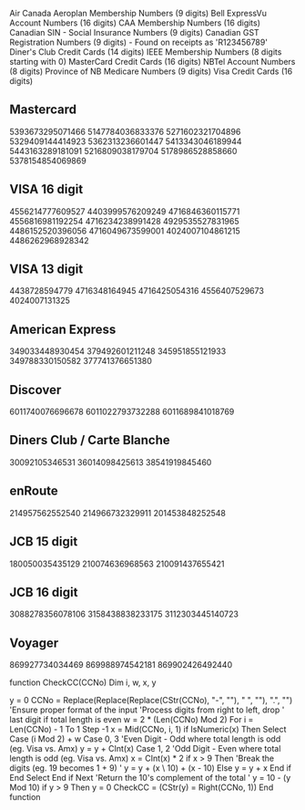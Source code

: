Air Canada Aeroplan Membership Numbers (9 digits)
Bell ExpressVu Account Numbers (16 digits)
CAA Membership Numbers (16 digits)
Canadian SIN - Social Insurance Numbers (9 digits)
Canadian GST Registration Numbers (9 digits) - Found on receipts as 'R123456789'
Diner's Club Credit Cards (14 digits)
IEEE Membership Numbers (8 digits starting with 0)
MasterCard Credit Cards (16 digits)
NBTel Account Numbers (8 digits)
Province of NB Medicare Numbers (9 digits)
Visa Credit Cards (16 digits)



Mastercard
----------
5393673295071466
5147784036833376
5271602321704896
5329409144414923
5362313236601447
5413343046189944
5443163289181091
5216809038179704
5178986528858660
5378154854069869

VISA 16 digit
-------------
4556214777609527
4403999576209249
4716846360115771
4556816981192254
4716234238991428
4929535527831965
4486152520396056
4716049673599001
4024007104861215
4486262968928342

VISA 13 digit
-------------
4438728594779
4716348164945
4716425054316
4556407529673
4024007131325

American Express
----------------
349033448930454
379492601211248
345951855121933
349788330150582
377741376651380

Discover
--------
6011740076696678
6011022793732288
6011689841018769

Diners Club / Carte Blanche
---------------------------
30092105346531
36014098425613
38541919845460

enRoute
-------
214957562552540
214966732329911
201453848252548

JCB 15 digit
------------
180050035435129
210074636968563
210091437655421

JCB 16 digit
------------
3088278356078106
3158438838233175
3112303445140723

Voyager
-------
869927734034469
869988974542181
869902426492440


function CheckCC(CCNo)
Dim i, w, x, y

y = 0
CCNo = Replace(Replace(Replace(CStr(CCNo), "-", ""), " ", ""), ".", "") 'Ensure proper format of the input
'Process digits from right to left, drop
'     last digit if total length is even
w = 2 * (Len(CCNo) Mod 2)
For i = Len(CCNo) - 1 To 1 Step -1
x = Mid(CCNo, i, 1)
if IsNumeric(x) Then
Select Case (i Mod 2) + w
Case 0, 3 'Even Digit - Odd where total length is odd (eg. Visa vs. Amx)
y = y + CInt(x)
Case 1, 2 'Odd Digit - Even where total length is odd (eg. Visa vs. Amx)
x = CInt(x) * 2
if x > 9 Then
'Break the digits (eg. 19 becomes 1 + 9)
'
y = y + (x \ 10) + (x - 10)
Else
y = y + x
End if
End Select
End if
Next
'Return the 10's complement of the total
'
y = 10 - (y Mod 10)
if y > 9 Then y = 0
CheckCC = (CStr(y) = Right(CCNo, 1))
End function
